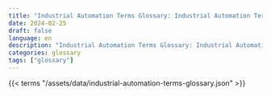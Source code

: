 ```yaml
---
title: "Industrial Automation Terms Glossary: Industrial Automation Terms in 2024"  
date: 2024-02-25
draft: false
language: en
description: "Industrial Automation Terms Glossary: Industrial Automation Terms in 2024 | Industrial Automation Terms Glossary"
categories: glossary
tags: ["glossary"]
---
```


{{< terms "/assets/data/industrial-automation-terms-glossary.json" >}}